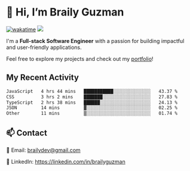 # 👋 Hi, I’m Braily Guzman
[![wakatime](https://wakatime.com/badge/user/78b9a827-5162-4c58-9330-4ea970cf6de4.svg)](https://wakatime.com/@78b9a827-5162-4c58-9330-4ea970cf6de4)
![](https://komarev.com/ghpvc/?username=brailyguzman)

I'm a **Full-stack Software Engineer** with a passion for building impactful and user-friendly applications.

Feel free to explore my projects and check out my [portfolio](https://braily.dev)!


## My Recent Activity
<!--START_SECTION:waka-->

```txt
JavaScript   4 hrs 44 mins   ███████████░░░░░░░░░░░░░░   43.37 %
CSS          3 hrs 2 mins    ███████░░░░░░░░░░░░░░░░░░   27.83 %
TypeScript   2 hrs 38 mins   ██████░░░░░░░░░░░░░░░░░░░   24.13 %
JSON         14 mins         ▓░░░░░░░░░░░░░░░░░░░░░░░░   02.25 %
Other        11 mins         ▒░░░░░░░░░░░░░░░░░░░░░░░░   01.74 %
```

<!--END_SECTION:waka-->

## 📫 Contact
📧 Email: brailydev@gmail.com

🔗 LinkedIn: https://linkedin.com/in/brailyguzman
